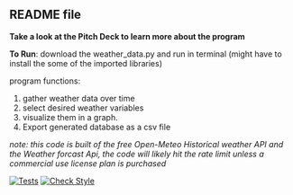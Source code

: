 ## README file
**Take a look at the Pitch Deck to learn more about the program**

**To Run**: download the weather_data.py and run in terminal (might have to install the some of the imported libraries)

program functions:
1. gather weather data over time
2. select desired weather variables
3. visualize them in a graph.
4. Export generated database as a csv file

*note: this code is built of the free Open-Meteo Historical weather API and the Weather forcast Api, the code will likely hit the rate limit unless a commercial use license plan is purchased*

[![Tests](https://github.com/kjx172/ClimaGraph/actions/workflows/weather_data_checker.yaml/badge.svg)](https://github.com/kjx172/ClimaGraph/actions/workflows/weather_data_checker.yaml)
[![Check Style](https://github.com/kjx172/ClimaGraph/actions/workflows/style_checker.yaml/badge.svg)](https://github.com/kjx172/ClimaGraph/actions/workflows/style_checker.yaml)
